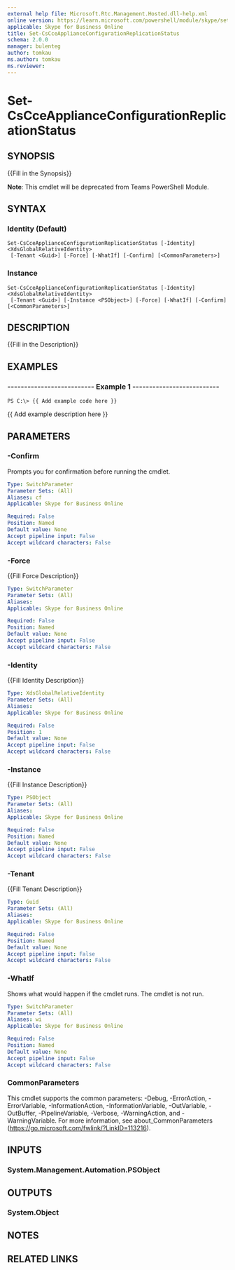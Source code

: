 ```yaml
---
external help file: Microsoft.Rtc.Management.Hosted.dll-help.xml 
online version: https://learn.microsoft.com/powershell/module/skype/set-cscceapplianceconfigurationreplicationstatus
applicable: Skype for Business Online
title: Set-CsCceApplianceConfigurationReplicationStatus
schema: 2.0.0
manager: bulenteg
author: tomkau
ms.author: tomkau
ms.reviewer:
---
```


# Set-CsCceApplianceConfigurationReplicationStatus

## SYNOPSIS
{{Fill in the Synopsis}}

**Note**: This cmdlet will be deprecated from Teams PowerShell Module.

## SYNTAX

### Identity (Default)
```
Set-CsCceApplianceConfigurationReplicationStatus [-Identity] <XdsGlobalRelativeIdentity>
 [-Tenant <Guid>] [-Force] [-WhatIf] [-Confirm] [<CommonParameters>]
```

### Instance
```
Set-CsCceApplianceConfigurationReplicationStatus [-Identity] <XdsGlobalRelativeIdentity>
 [-Tenant <Guid>] [-Instance <PSObject>] [-Force] [-WhatIf] [-Confirm] [<CommonParameters>]
```

## DESCRIPTION
{{Fill in the Description}}

## EXAMPLES

### -------------------------- Example 1 --------------------------
```
PS C:\> {{ Add example code here }}
```

{{ Add example description here }}

## PARAMETERS

### -Confirm
Prompts you for confirmation before running the cmdlet.

```yaml
Type: SwitchParameter
Parameter Sets: (All)
Aliases: cf
Applicable: Skype for Business Online

Required: False
Position: Named
Default value: None
Accept pipeline input: False
Accept wildcard characters: False
```

### -Force
{{Fill Force Description}}

```yaml
Type: SwitchParameter
Parameter Sets: (All)
Aliases: 
Applicable: Skype for Business Online

Required: False
Position: Named
Default value: None
Accept pipeline input: False
Accept wildcard characters: False
```

### -Identity
{{Fill Identity Description}}

```yaml
Type: XdsGlobalRelativeIdentity
Parameter Sets: (All)
Aliases: 
Applicable: Skype for Business Online

Required: False
Position: 1
Default value: None
Accept pipeline input: False
Accept wildcard characters: False
```

### -Instance
{{Fill Instance Description}}

```yaml
Type: PSObject
Parameter Sets: (All)
Aliases: 
Applicable: Skype for Business Online

Required: False
Position: Named
Default value: None
Accept pipeline input: False
Accept wildcard characters: False
```

### -Tenant
{{Fill Tenant Description}}

```yaml
Type: Guid
Parameter Sets: (All)
Aliases: 
Applicable: Skype for Business Online

Required: False
Position: Named
Default value: None
Accept pipeline input: False
Accept wildcard characters: False
```

### -WhatIf
Shows what would happen if the cmdlet runs.
The cmdlet is not run.

```yaml
Type: SwitchParameter
Parameter Sets: (All)
Aliases: wi
Applicable: Skype for Business Online

Required: False
Position: Named
Default value: None
Accept pipeline input: False
Accept wildcard characters: False
```

### CommonParameters
This cmdlet supports the common parameters: -Debug, -ErrorAction, -ErrorVariable, -InformationAction, -InformationVariable, -OutVariable, -OutBuffer, -PipelineVariable, -Verbose, -WarningAction, and -WarningVariable. For more information, see about_CommonParameters (https://go.microsoft.com/fwlink/?LinkID=113216).

## INPUTS

### System.Management.Automation.PSObject

## OUTPUTS

### System.Object

## NOTES

## RELATED LINKS
